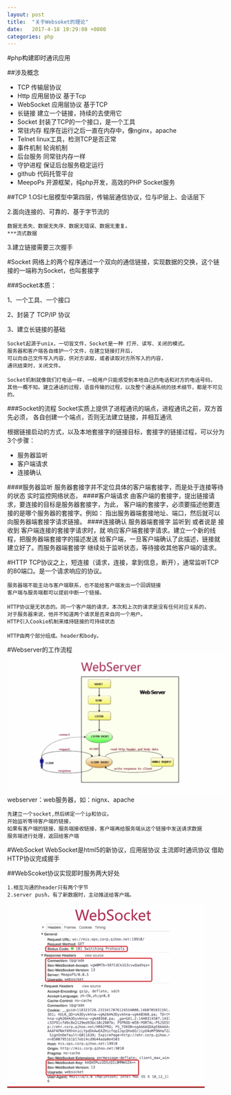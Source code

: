 ```yaml
---
layout: post
title:  "关于Websoket的理论"
date:   2017-4-18 19:29:08 +0800
categories: php
---
```


#php构建即时通讯应用


##涉及概念
	
* TCP				传输层协议
* Http				应用层协议 	基于Tcp
* WebSocket			应用层协议	基于TCP
* 长链接				建立一个链接，持续的去使用它
* Socket			封装了TCP的一个接口，是一个工具
* 常驻内存			程序在运行之后一直在内存中，像nginx，apache
* Telnet			linux工具，检测TCP是否正常
* 事件机制			轮询机制
* 后台服务			同常驻内存一样
* 守护进程			保证后台服务稳定运行
* github			代码托管平台
* MeepoPs			开源框架，纯php开发，高效的PHP Socket服务	

##TCP
1.OSI七层模型中第四层，传输层通信协议，位与IP层上、会话层下

2.面向连接的、可靠的、基于字节流的
	
	数据无丢失、数据无失序、数据无错误、数据无重复。
	***流式数据
	
3.建立链接需要三次握手

#Socket
网络上的两个程序通过一个双向的通信链接，实现数据的交换，这个链接的一端称为Socket，也叫套接字

###Socket本质：

1、一个工具、一个接口

2、封装了 TCP/IP 协议

3、建立长链接的基础


	Socket起源于unix，一切皆文件，Socket是一种 打开、读写、关闭的模式。
	服务器和客户端各自维护一个文件，在建立链接打开后，
	可以向自己文件写入内容，供对方读取，或者读取对方所写入的内容，
	通讯结束时，关闭文件。

	Socket机制就像我们打电话一样，一般用户只能感受到本地自己的电话和对方的电话号码，
	其他一概不知。建立通话的过程，语音传输的过程，以及整个通话系统的技术细节，都是不可见的。

###Socket的流程
	Socket实质上提供了进程通讯的端点，进程通讯之前，双方首先必须，
	各自创建一个端点，否则无法建立链接，并相互通讯

根据链接启动的方式，以及本地套接字的链接目标，套接字的链接过程，可以分为3个步骤：

*	服务器监听
*	客户端请求
*	连接确认

####服务器监听
	服务器套接字并不定位具体的客户端套接字，而是处于连接等待的状态
	实时监控网络状态，
####客户端请求
	由客户端的套接字，提出链接请求，要连接的目标是服务器套接字，为此，
	客户端的套接字，必须要描述他要连接的是哪个服务器的套接字。例如：
	指出服务器端套接地址、端口，然后就可以向服务器端套接字请求链接。
####连接确认
	服务器端套接字 监听到 或者说是 接收到 客户端连接的套接字请求时，就
	响应客户端套接字请求。建立一个新的线程，把服务器端套接字的描述发送
	给客户端，一旦客户端确认了此描述，链接就建立好了。而服务器端套接字
	继续处于监听状态，等待接收其他客户端的请求。


#HTTP
	TCP协议之上，短连接（请求，连接，拿到信息，断开），通常监听TCP的80端口。是一个请求响应的协议。
	
	服务器端不能主动与客户端联系，也不能给客户端发出一个回调链接
	客户端与服务端都可以提前中断一个链接。

	HTTP协议是无状态的。同一个客户端的请求，本次和上次的请求是没有任何对应关系的，
	对于服务器来说，他并不知道两个请求是否来自同一个用户。
	HTTP引入Cookie机制来维持链接的可持续状态

	HTTP由两个部分组成。header和body。


#Webserver的工作流程
<img src="./webserver.png">
webserver：web服务器，如：nignx、apache
	
	先建立一个socket,然后绑定一个ip和协议。
	开始监听等待客户端的链接，
	如果有客户端的链接，服务端接收链接，客户端再给服务端从这个链接中发送请求数据
	服务端进行处理，返回给客户端


#WebSocket
	WebSocket是html5的新协议，应用层协议
	主流即时通讯协议
	借助HTTP协议完成握手
	
##WebScoket协议实现即时服务两大好处

	1.相互沟通的header只有两个字节
	2.server push，有了新数据时，主动推送给客户端。
	
<img src="./websocketHeader.png">